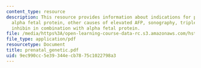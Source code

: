 ```yaml
---
content_type: resource
description: This resource provides information about indications for prenatal diagnosis,
  alpha fetal protein, other causes of elevated AFP, sonography, triple screen, and
  inhibin in combination with alpha fetal protein.
file: /media/https%3A/open-learning-course-data-rc.s3.amazonaws.com/hst-071-human-reproductive-biology-fall-2005/9ec990cc5e39344ecb7875c1022798a3_prenatal_genetic.pdf
file_type: application/pdf
resourcetype: Document
title: prenatal_genetic.pdf
uid: 9ec990cc-5e39-344e-cb78-75c1022798a3
---
```

